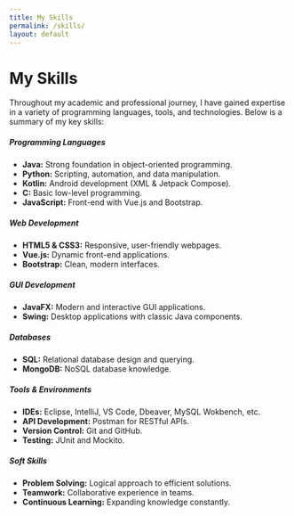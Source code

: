 ```yaml
---
title: My Skills
permalink: /skills/
layout: default
---
```


<div class="container my-5">
  <h1 class="text-center mb-4">My Skills</h1>
  <p class="text-center">Throughout my academic and professional journey, I have gained expertise in a variety of programming languages, tools, and technologies. Below is a summary of my key skills:</p>
  
  <div class="row">
    <div class="col-md-6 col-lg-4 mb-4">
      <div class="card shadow-sm">
        <div class="card-body">
        <h5 class="card-title"><i class="bi bi-code-slash"></i> Programming Languages</h5>
          <ul class="list-unstyled">
            <li><i class="bi bi-cup-hot"></i><strong>Java:</strong> Strong foundation in object-oriented programming.</li>
            <li><i class="bi bi-snake"></i><strong>Python:</strong> Scripting, automation, and data manipulation.</li>
            <li><i class="bi bi-file-code"></i><strong>Kotlin:</strong> Android development (XML & Jetpack Compose).</li>
            <li><i class="bi bi-cpu"></i><strong>C:</strong> Basic low-level programming.</li>
            <li><i class="bi bi-terminal"></i><strong>JavaScript:</strong> Front-end with Vue.js and Bootstrap.</li>
          </ul>
        </div>
      </div>
    </div>
    <div class="col-md-6 col-lg-4 mb-4">
      <div class="card shadow-sm">
        <div class="card-body">
          <h5 class="card-title">Web Development</h5>
          <ul class="list-unstyled">
            <li><i class="bi bi-layout-text-sidebar-reverse"></i><strong>HTML5 & CSS3:</strong> Responsive, user-friendly webpages.</li>
            <li><i class="bi bi-window-stack"></i><strong>Vue.js:</strong> Dynamic front-end applications.</li>
            <li><i class="bi bi-grid-3x3-gap-fill"></i><strong>Bootstrap:</strong> Clean, modern interfaces.</li>
          </ul>
        </div>
      </div>
    </div>
    <div class="col-md-6 col-lg-4 mb-4">
      <div class="card shadow-sm">
        <div class="card-body">
          <h5 class="card-title">GUI Development</h5>
          <ul class="list-unstyled">
            <li><i class="bi bi-box-arrow-in-up-right"></i><strong>JavaFX:</strong> Modern and interactive GUI applications.</li>
            <li><i class="bi bi-windows"></i><strong>Swing:</strong> Desktop applications with classic Java components.</li>
          </ul>
        </div>
      </div>
    </div>
  </div>
  <div class="row">
    <div class="col-md-6 col-lg-4 mb-4">
      <div class="card shadow-sm">
        <div class="card-body">
          <h5 class="card-title">Databases</h5>
          <ul class="list-unstyled">
            <li><i class="bi bi-database"></i><strong>SQL:</strong> Relational database design and querying.</li>
            <li><i class="bi bi-cloud-arrow-up-fill"></i><strong>MongoDB:</strong> NoSQL database knowledge.</li>
          </ul>
        </div>
      </div>
    </div>
    <div class="col-md-6 col-lg-4 mb-4">
      <div class="card shadow-sm">
        <div class="card-body">
          <h5 class="card-title">Tools & Environments</h5>
          <ul class="list-unstyled">
            <li><i class="bi bi-easel"></i><strong>IDEs:</strong> Eclipse, IntelliJ, VS Code, Dbeaver, MySQL Wokbench, etc.</li>
            <li><i class="bi bi-gear-wide-connected"></i><strong>API Development:</strong> Postman for RESTful APIs.</li>
            <li><i class="bi bi-github"></i><strong>Version Control:</strong> Git and GitHub.</li>
            <li><i class="bi bi-check2-circle"></i><strong>Testing:</strong> JUnit and Mockito.</li>
          </ul>
        </div>
      </div>
    </div>
    <div class="col-md-6 col-lg-4 mb-4">
      <div class="card shadow-sm">
        <div class="card-body">
          <h5 class="card-title">Soft Skills</h5>
          <ul class="list-unstyled">
            <li><i class="bi bi-lightbulb"></i><strong>Problem Solving:</strong> Logical approach to efficient solutions.</li>
            <li><i class="bi bi-people"></i><strong>Teamwork:</strong> Collaborative experience in teams.</li>
            <li><i class="bi bi-arrow-repeat"></i><strong>Continuous Learning:</strong> Expanding knowledge constantly.</li>
          </ul>
        </div>
      </div>
    </div>
  </div>
</div>
